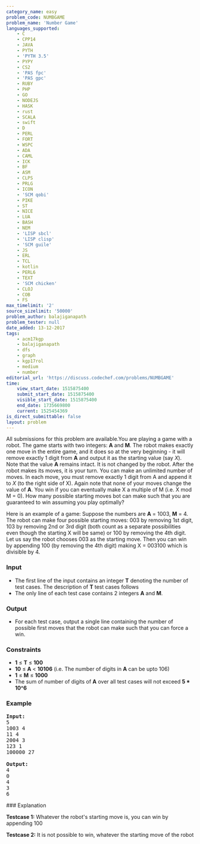 ```yaml
---
category_name: easy
problem_code: NUMBGAME
problem_name: 'Number Game'
languages_supported:
    - C
    - CPP14
    - JAVA
    - PYTH
    - 'PYTH 3.5'
    - PYPY
    - CS2
    - 'PAS fpc'
    - 'PAS gpc'
    - RUBY
    - PHP
    - GO
    - NODEJS
    - HASK
    - rust
    - SCALA
    - swift
    - D
    - PERL
    - FORT
    - WSPC
    - ADA
    - CAML
    - ICK
    - BF
    - ASM
    - CLPS
    - PRLG
    - ICON
    - 'SCM qobi'
    - PIKE
    - ST
    - NICE
    - LUA
    - BASH
    - NEM
    - 'LISP sbcl'
    - 'LISP clisp'
    - 'SCM guile'
    - JS
    - ERL
    - TCL
    - kotlin
    - PERL6
    - TEXT
    - 'SCM chicken'
    - CLOJ
    - COB
    - FS
max_timelimit: '2'
source_sizelimit: '50000'
problem_author: balajiganapath
problem_tester: null
date_added: 13-12-2017
tags:
    - acm17kgp
    - balajiganapath
    - dfs
    - graph
    - kgp17rol
    - medium
    - number
editorial_url: 'https://discuss.codechef.com/problems/NUMBGAME'
time:
    view_start_date: 1515875400
    submit_start_date: 1515875400
    visible_start_date: 1515875400
    end_date: 1735669800
    current: 1525454369
is_direct_submittable: false
layout: problem
---
```

All submissions for this problem are available.You are playing a game with a robot. The game starts with two integers: **A** and **M**. The robot makes exactly one move in the entire game, and it does so at the very beginning - it will remove exactly 1 digit from **A** and output it as the starting value (say _X_). Note that the value **A** remains intact. It is not changed by the robot. After the robot makes its moves, it is your turn. You can make an unlimited number of moves. In each move, you must remove exactly 1 digit from A and append it to _X_ (to the right side of X). Again note that none of your moves change the value of **A**. You win if you can eventually make X a multiple of M (i.e. X mod M = 0). How many possible starting moves bot can make such that you are guaranteed to win assuming you play optimally?

Here is an example of a game: Suppose the numbers are **A** = 1003, **M** = 4. The robot can make four possible starting moves: 003 by removing 1st digit, 103 by removing 2nd or 3rd digit (both count as a separate possibilities even though the starting X will be same) or 100 by removing the 4th digit. Let us say the robot chooses 003 as the starting move. Then you can win by appending 100 (by removing the 4th digit) making X = 003100 which is divisible by 4.

### Input

- The first line of the input contains an integer **T** denoting the number of test cases. The description of **T** test cases follows
- The only line of each test case contains 2 integers **A** and **M**.

### Output

- For each test case, output a single line containing the number of possible first moves that the robot can make such that you can force a win.

### Constraints

- **1** ≤ **T** ≤ **100**
- **10** ≤ **A** < **10106** (i.e. The number of digits in **A** can be upto 106)
- **1** ≤ **M** ≤ **1000**
- The sum of number of digits of **A** over all test cases will not exceed **5 \* 10^6**

### Example

<pre><b>Input:</b>
5
1003 4
11 4
2004 3
123 1
100000 27

<b>Output:</b>
4
0
4
3
6
</pre>### Explanation

**Testcase 1:** Whatever the robot's starting move is, you can win by appending 100

**Testcase 2:** It is not possible to win, whatever the starting move of the robot

